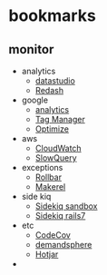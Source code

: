 # bookmarks
## monitor
- analytics
  - [datastudio](https://datastudio.google.com/u/0/reporting/b2e6076d-cae2-42c0-b3c0-4e4eb1785e1e/page/p_xxhibo61lc)
  - [Redash](https://redash.paiza.jp/)
- google
  - [analytics](https://analytics.google.com/analytics/web/#/report-home/a42027263w221949181p210908231)
  - [Tag Manager](https://tagmanager.google.com/#/home)
  - [Optimize](https://optimize.google.com/optimize/home/#/accounts)
- aws
  - [CloudWatch](https://ap-northeast-1.console.aws.amazon.com/cloudwatch/home?region=ap-northeast-1#cw:dashboard=EC2)
  - [SlowQuery](https://ap-northeast-1.console.aws.amazon.com/cloudwatch/home?region=ap-northeast-1#logsV2:logs-insights$3FqueryDetail$3D$257E$2528end$257E0$257Estart$257E-10800$257EtimeType$257E$2527RELATIVE$257Eunit$257E$2527seconds$257EeditorString$257E$2527fields*20*40timestamp*2c*20*40message*0a*7c*20filter*20*40message*20like*20*2f*28172.16.2.196*7c172.16.2.51*7c172.16.2.119*7c172.16.2.96*7c172.16.2.182*29*2f*20*23*20web**7cfb**306eEC2**30a4**30f3**30b9**30bf**30f3**30b9**306e**307f**3067**7d5e**308a**8fbc**307f*0a*7c*20sort*20*40timestamp*20desc*0a$257EisLiveTail$257Efalse$257EqueryId$257E$25277ae3e217-b76a-4975-aa5d-9a6de47fb8bf$257Esource$257E$2528$257E$2527*2faws*2frds*2finstance*2fpaiza-prd-rds-jp*2fslowquery$2529$2529$26tab$3Dlogs)
- exceptions
  - [Rollbar](https://rollbar.com/paiza/?sort=total&duration=24h&tz=Europe%2FMadrid&from=2021-08-30T12%3A00%3A00%2B02%3A00&to=2021-09-01T12%3A44%3A10%2B02%3A00&order=desc)
  - [Makerel](https://mackerel.io/orgs/paiza/dashboard)
- side kiq
  - [Sidekiq sandbox](https://sandbox.paiza.jp/manage/sidekiq)
  - [Sidekiq rails7](https://rails7.sandbox.paiza.jp/manage/sidekiq/history)
- etc
  - [CodeCov](https://app.codecov.io/gh/gi-no)
  - [demandsphere](https://app.demandsphere.com/sites/7cd1ab6bbebb#from=2021-08-21&to=2021-09-03&granularity=daily&search_engine=google_japan)
  - [Hotjar](https://insights.hotjar.com/sites/2224282/dashboard)
- 